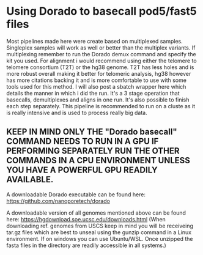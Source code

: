 # Using Dorado to basecall pod5/fast5 files

Most pipelines made here were create based on multiplexed samples. Singleplex samples will work as well or better than the multiplex variants. 
If multiplexing remember to run the Dorado demux command and specify the kit you used. For alignment i would recommend using either the telomere to telomere consortium (T2T)
or the hg38 genome. T2T has less holes and is more robust overall making it better for telomeric analysis, hg38 however has more citations backing it and is more comfortable to use with some tools used for this method.
I will also post a sbatch wrapper here which details the manner in which i did the run. It's a 3 stage operation that basecalls, demultiplexes and aligns in one run.
It's also possible to finish each step separately. This pipeline is recommended to run on a cluste as it is really intensive and is used to process really big data.

## KEEP IN MIND ONLY THE "Dorado basecall" COMMAND NEEDS TO RUN IN A GPU IF PERFORMING SEPARATELY RUN THE OTHER COMMANDS IN A CPU ENVIRONMENT UNLESS YOU HAVE A POWERFUL GPU READILY AVAILABLE.

A downloadable Dorado executable can be found here: https://github.com/nanoporetech/dorado

A downloadable version of all genomes mentioned above can be found here: https://hgdownload.soe.ucsc.edu/downloads.html
(When downloading ref. genomes from USCS keep in mind you will be receiveing tar.gz files which are best to unseal using the gunzip command in a Linux environment. If on windows you can use Ubuntu/WSL. Once unzipped the fasta files in the directory are readily accessible in all systems.)
